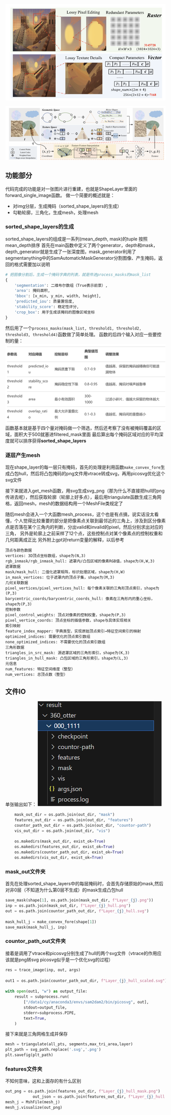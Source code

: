 ![alt text](image/p5.png)

![alt text](image/p6.png)

## 功能部分

代码完成的功能是对一张图片进行重建，也就是ShapeLayer里面的forward_single_image函数。
做一个简要的概述就是：

- 对img分层，生成掩码（sorted_shape_layers的生成）
- 勾勒轮廓，三角化，生成mesh，处理mesh

### sorted_shape_layers的生成

sorted_shape_layers的组成是一系列(mean_depth, mask)的tuple 按照mean_depth排序
首先在main函数中定义了两个generator，depth和mask，depth_generator就是生成了一张深度图，mask_generator利用了segmentanything中的SamAutomaticMaskGenerator分割图像、产生掩码，返回的格式需要加以说明

```python
# 把图像分割后，生成一个掩码字典的列表，就是传进process_masks的mask_list
{
    'segmentation': 二维布尔数组（True表示前景）,
    'area': 掩码面积,
    'bbox': [x_min, y_min, width, height],
    'predicted_iou': 质量置信度,
    'stability_score': 稳定性评分,
    'crop_box': 用于生成该掩码的图像区域坐标
}
```
然后用了一个```process_masks(mask_list, threshold1, threshold2, threshold3, threshold4)```函数做了简单处理。
函数的后四个输入对应一些要控制的量：
![alt text](./image/p1.png)
函数基本就是基于四个量对掩码做一个筛选，然后还考察了没有被掩码覆盖的区域，面积大于500就塞进filtered_mask里面
最后算出每个掩码区域对应的平均深度就可以排序获得**sorted_shape_layers**

### 逐层产生mesh

现在shape_layer的每一层只有掩码，首先的处理是利用函数```make_convex_fore```生成凸包hull，然后将凸包掩码的png文件用vtrace转成svg，再用picosvg优化这个svg文件

接下来就进入get_mesh函数，用svg生成svg_png（那为什么不直接把hull的png传进去呢），然后获取轮廓（轮廓上好多点），最后用triangulate函数生成三角网格，返回mesh，mesh的数据结构用一个MeshFile类规定了

随后mesh会进入一个大函数mesh_process，这个也是有点搞，说实话没太看懂，个人觉得比较重要的部分是把像素点关联到最邻近的三角上，涉及到区分像素点是否落在某个三角内的判断，分出valid和invalid的pixel，然后分别求出对应的三角，
另外是轮廓上之前采样了12个点，这些控制点对某个像素点的控制权重和几何距离成正比
另外附上gpt对return变量的解释，以后参考

```
顶点与颜色数据
vertices: 3D顶点坐标数组，shape为(N,3)
rgb_inmask/rgb_inmask_hull: 遮罩内/凸包区域的像素RGB值，shape为(H,W,3)
遮罩数据
mask/mask_hull: 二值化遮罩矩阵，标识处理区域，shape为(H,W)
in_mask_vertices: 位于遮罩内的顶点子集，shape为(M,3)
几何关联数据
pixel_vertices/pixel_vertices_hull: 每个像素关联的三角形顶点索引，shape为(P,3)
barycentric_coords/barycentric_coords_hull: 像素在三角形内的重心坐标，shape为(P,3)
控制参数
pixel_control_weights: 顶点对像素的控制权重，shape为(P,3)
pixel_vertice_coords: 顶点坐标的插值参数，shape与具体实现相关
索引映射
feature_index_mapper: 字典类型，实现原始顶点索引→特征空间索引的映射
optimized_indices: 需要优化的顶点索引数组
none_optimized_indices: 不需要优化的顶点索引数组
三角形数据
triangles_in_src_mask: 源遮罩区域的三角形索引，shape为(K,3)
triangles_in_hull_mask: 凸包区域的三角形索引，shape为(L,3)
元信息
num_features: 特征空间维度（整型）
num_vertices: 总顶点数（整型）
```


## 文件IO

单张输出如下：
![alt text](./image/p2.png)

```python
    mask_out_dir = os.path.join(out_dir, "mask")
    features_out_dir = os.path.join(out_dir, "features")
    countor_path_out_dir = os.path.join(out_dir, "countor-path")
    vis_out_dir = os.path.join(out_dir, "vis")

    os.makedirs(mask_out_dir, exist_ok=True)
    os.makedirs(features_out_dir, exist_ok=True)
    os.makedirs(countor_path_out_dir, exist_ok=True)
    os.makedirs(vis_out_dir, exist_ok=True)
```

### mask_out文件夹

首先在处理sorted_shape_layers中的每层掩码时，会首先存储原始的mask,然后对非0层（不知道为什么第0层不生成）的mask生成凸包hull
```python
save_mask(shape[1], os.path.join(mask_out_dir, f"Layer_{j}.png"))
inp = os.path.join(mask_out_dir, f"Layer_{j}_hull.png")
out = os.path.join(countor_path_out_dir, f"Layer_{j}_hull.svg")

mask_hull_j = make_convex_fore(shape[1])
save_mask(mask_hull_j, inp)
```

### countor_path_out文件夹

接着是调用了vtrace和picosvg分别生成了hull的两个svg文件（vtrace的作用应该就是png转svg picosvg似乎是一个优化svg的过程）

```python
res = trace_image(inp, out, args)

out1 = os.path.join(countor_path_out_dir, f"Layer_{j}_hull_scaled.svg")

with open(out1, "w") as output_file:
    result = subprocess.run(
        ["/data1/cy/anaconda3/envs/sam2dam2/bin/picosvg", out],
        stdout=output_file,
        stderr=subprocess.PIPE,
        text=True,
    )
```

接下来就是三角网格生成并保存

```python
mesh = triangulate(all_pts, segments,max_tri_area,layer)
plt_path = svg_path.replace('.svg','.png')
plt.savefig(plt_path)
```

### features文件夹

不知何意味，这和上面存的有什么区别

```python
out_png = os.path.join(features_out_dir, f"Layer_{j}_hull_mask.png")
            out_json = os.path.join(features_out_dir, f"Layer_{j}_hull.json")
mesh_j = MshFile(mesh_j)
mesh_j.visualize(out_png)
```